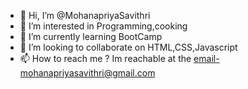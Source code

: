 - 👋 Hi, I’m @MohanapriyaSavithri
- 👀 I’m interested in Programming,cooking
- 🌱 I’m currently learning BootCamp
- 💞️ I’m looking to collaborate on HTML,CSS,Javascript
- 📫 How to reach me ? Im reachable at the email-mohanapriyasavithri@gmail.com

<!---
MohanapriyaSavithri/MohanapriyaSavithri is a ✨ special ✨ repository because its `README.md` (this file) appears on your GitHub profile.
You can click the Preview link to take a look at your changes.
--->
